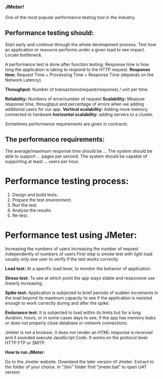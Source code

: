### JMeter!

One of the most popular performance testing tool in the industry. 

## Performance testing should:
Start early and continue through the whole development process.
Test how an application or resource performs under a given load to see impact.
Locate bottleneck.

A performance test is done after function testing. 
Response time is how long the application is taking to respond to the HTTP request.
**Response time:** Request Time + Processing Time + Response Time (depends on the Network Latency).

**Throughput:**
Number of transactions(request/response) / unit per time.

**Reliability:**
Numbers of error/number of request 
**Scalability:**
Measure response time, throughput and percentage of errors when we adding additional users for our app.
**Vertical scalability:**
Adding more memory connected to hardware 
**horizontal scalability:** adding servers to a cluster.

Sometimes performance requirements are given in contracts.
## The performance requirements: 
The average/maximum response time should be ...
The system should be able to support ... pages per second.
The system should be capable of supporting at least ... users per hour.


# Performance testing process: 
1. Design and build tests. 
2. Prepare the test environment.
3. Run the test. 
4. Analyze the results.
5. Re-test.

# Performance test using JMeter: 
Increasing the numbers of users 
Increasing the number of request independently of numbers of users
First step is smoke test with light load usually only one user to verify if the test works correctly 

**Load test:**
At a specific load lever, to monitor the behavior of application.

**Stress test:**
To see at which point the app stays stable and responsive use linearly increasing.

**Spike test:** 
Application is subjected to brief periods of sudden increments in the load beyond its maximum capacity to see if the application is resisted enough to work correctly during and after the spike. 

**Endurance test:** 
It is subjected to load within its limits but for a long duration, hours, or in some cases days to see, if the app has
memory leaks or does not properly close database or network connections.


Jmeter is not a browser, it does not render an HTML response is received and it sounded execute JavaScript Code.
It works on the protocol level: HTTP FTP or SMTP. 


**How to run JMeter:**

Go to the Jmeter website.
Downland the later version of Jmeter.
Extract to the folder of your choice.
In "/bin" folder find "jmeter.bat" to open UAT version 













